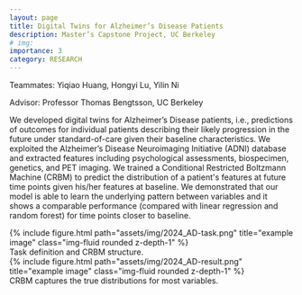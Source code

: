 ```yaml
---
layout: page
title: Digital Twins for Alzheimer’s Disease Patients
description: Master’s Capstone Project, UC Berkeley
# img:
importance: 3
category: RESEARCH
---
```


Teammates: Yiqiao Huang, Hongyi Lu, Yilin Ni

Advisor: Professor Thomas Bengtsson, UC Berkeley

We developed digital twins for Alzheimer’s Disease patients, i.e., predictions of outcomes for individual patients describing their likely progression in the future under standard-of-care given their baseline characteristics. We exploited the Alzheimer’s Disease Neuroimaging Initiative (ADNI) database and extracted features including psychological assessments, biospecimen, genetics, and PET imaging. We trained a Conditional Restricted Boltzmann Machine (CRBM) to predict the distribution of a patient's features at future time points given his/her features at baseline. We demonstrated that our model is able to learn the underlying pattern between variables and it shows a comparable performance (compared with linear regression and random forest) for time points closer to baseline.


<div class="row mt-5">
    <div class="col-sm mt-3 mt-md-0">
        {% include figure.html path="assets/img/2024_AD-task.png" title="example image" class="img-fluid rounded z-depth-1" %}
    </div>
</div>
<div class="caption">
    Task definition and CRBM structure. 
</div>

<div class="row">
    <div class="col-sm mt-3 mt-md-0">
        {% include figure.html path="assets/img/2024_AD-result.png" title="example image" class="img-fluid rounded z-depth-1" %}
    </div>
</div>
<div class="caption">
    CRBM captures the true distributions for most variables.
</div>

